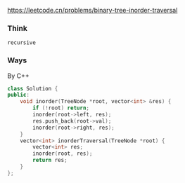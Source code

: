 https://leetcode.cn/problems/binary-tree-inorder-traversal

### Think
```TXT
recursive
```

### Ways
By C++
```C++
class Solution {
public:
    void inorder(TreeNode *root, vector<int> &res) {
        if (!root) return;
        inorder(root->left, res);
        res.push_back(root->val);
        inorder(root->right, res);
    }
    vector<int> inorderTraversal(TreeNode *root) {
        vector<int> res;
        inorder(root, res);
        return res;        
    }
};
```
